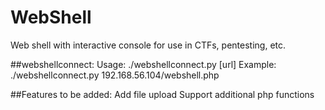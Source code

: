 # WebShell
Web shell with interactive console for use in CTFs, pentesting, etc.

##webshellconnect:
Usage: ./webshellconnect.py [url]
Example: ./webshellconnect.py 192.168.56.104/webshell.php

##Features to be added:
Add file upload
Support additional php functions